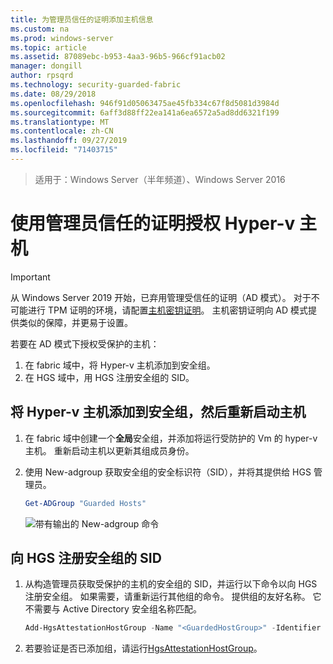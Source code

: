 ```yaml
---
title: 为管理员信任的证明添加主机信息
ms.custom: na
ms.prod: windows-server
ms.topic: article
ms.assetid: 87089ebc-b953-4aa3-96b5-966cf91acb02
manager: dongill
author: rpsqrd
ms.technology: security-guarded-fabric
ms.date: 08/29/2018
ms.openlocfilehash: 946f91d05063475ae45fb334c67f8d5081d3984d
ms.sourcegitcommit: 6aff3d88ff22ea141a6ea6572a5ad8dd6321f199
ms.translationtype: MT
ms.contentlocale: zh-CN
ms.lasthandoff: 09/27/2019
ms.locfileid: "71403715"
---
```

>适用于：Windows Server（半年频道）、Windows Server 2016

# <a name="authorize-hyper-v-hosts-using-admin-trusted-attestation"></a>使用管理员信任的证明授权 Hyper-v 主机

>[!IMPORTANT]
>从 Windows Server 2019 开始，已弃用管理受信任的证明（AD 模式）。 对于不可能进行 TPM 证明的环境，请配置[主机密钥证明](guarded-fabric-initialize-hgs-key-mode.md)。 主机密钥证明向 AD 模式提供类似的保障，并更易于设置。 


若要在 AD 模式下授权受保护的主机： 

1. 在 fabric 域中，将 Hyper-v 主机添加到安全组。
2. 在 HGS 域中，用 HGS 注册安全组的 SID。 

## <a name="add-the-hyper-v-host-to-a-security-group-and-reboot-the-host"></a>将 Hyper-v 主机添加到安全组，然后重新启动主机

1. 在 fabric 域中创建一个**全局**安全组，并添加将运行受防护的 Vm 的 hyper-v 主机。 
   重新启动主机以更新其组成员身份。

2. 使用 New-adgroup 获取安全组的安全标识符（SID），并将其提供给 HGS 管理员。 

   ```powershell
   Get-ADGroup "Guarded Hosts"
   ```

   ![带有输出的 New-adgroup 命令](../media/Guarded-Fabric-Shielded-VM/guarded-host-get-adgroup.png)

## <a name="register-the-sid-of-the-security-group-with-hgs"></a>向 HGS 注册安全组的 SID  

1. 从构造管理员获取受保护的主机的安全组的 SID，并运行以下命令以向 HGS 注册安全组。 
   如果需要，请重新运行其他组的命令。 
   提供组的友好名称。 
   它不需要与 Active Directory 安全组名称匹配。 

   ```powershell
   Add-HgsAttestationHostGroup -Name "<GuardedHostGroup>" -Identifier "<SID>"
   ```

2. 若要验证是否已添加组，请运行[HgsAttestationHostGroup](https://technet.microsoft.com/library/mt652172.aspx)。 


